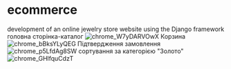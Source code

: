 # ecommerce
development of an online jewelry store website using the Django framework
головна сторінка-каталог
![chrome_W7yDARVOwX](https://github.com/ivannavakuliukk/ecommerce/assets/90853628/2247df99-dac8-4afc-a274-4fb90645b092)
Корзина
![chrome_bBksYLyQEG](https://github.com/ivannavakuliukk/ecommerce/assets/90853628/8e7fb984-aadf-45d0-8233-9dfe0992ae7c)
Підтвердження замовлення
![chrome_p5LfdAg8SW](https://github.com/ivannavakuliukk/ecommerce/assets/90853628/4b8b309b-8136-4dba-ba9c-eab7a466a9e9)
сортування за категорією "Золото"
![chrome_GHlfquCdzT](https://github.com/ivannavakuliukk/ecommerce/assets/90853628/399a7b5c-1308-4645-b641-8caf361616e8)

